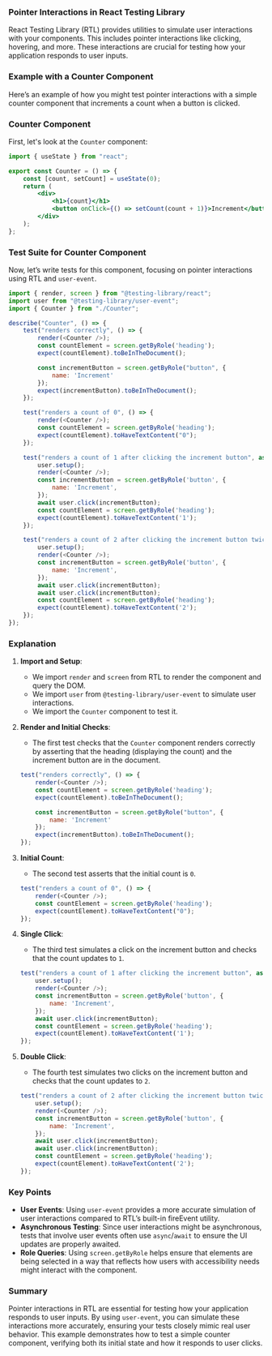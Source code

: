 ### Pointer Interactions in React Testing Library

React Testing Library (RTL) provides utilities to simulate user interactions with your components. This includes pointer interactions like clicking, hovering, and more. These interactions are crucial for testing how your application responds to user inputs.

### Example with a Counter Component

Here’s an example of how you might test pointer interactions with a simple counter component that increments a count when a button is clicked.

### Counter Component

First, let's look at the `Counter` component:

```jsx
import { useState } from "react";

export const Counter = () => {
    const [count, setCount] = useState(0);
    return (
        <div>
            <h1>{count}</h1>
            <button onClick={() => setCount(count + 1)}>Increment</button>
        </div>
    );
};
```

### Test Suite for Counter Component

Now, let’s write tests for this component, focusing on pointer interactions using RTL and `user-event`.

```javascript
import { render, screen } from "@testing-library/react";
import user from "@testing-library/user-event";
import { Counter } from "./Counter";

describe("Counter", () => {
    test("renders correctly", () => {
        render(<Counter />);
        const countElement = screen.getByRole('heading');
        expect(countElement).toBeInTheDocument();

        const incrementButton = screen.getByRole("button", {
            name: 'Increment'
        });
        expect(incrementButton).toBeInTheDocument();
    });

    test("renders a count of 0", () => {
        render(<Counter />);
        const countElement = screen.getByRole('heading');
        expect(countElement).toHaveTextContent("0");
    });

    test("renders a count of 1 after clicking the increment button", async () => {
        user.setup();
        render(<Counter />);
        const incrementButton = screen.getByRole('button', {
            name: 'Increment',
        });
        await user.click(incrementButton);
        const countElement = screen.getByRole('heading');
        expect(countElement).toHaveTextContent('1');
    });

    test("renders a count of 2 after clicking the increment button twice", async () => {
        user.setup();
        render(<Counter />);
        const incrementButton = screen.getByRole('button', {
            name: 'Increment',
        });
        await user.click(incrementButton);
        await user.click(incrementButton);
        const countElement = screen.getByRole('heading');
        expect(countElement).toHaveTextContent('2');
    });
});
```

### Explanation

1. **Import and Setup**: 
   - We import `render` and `screen` from RTL to render the component and query the DOM.
   - We import `user` from `@testing-library/user-event` to simulate user interactions.
   - We import the `Counter` component to test it.

2. **Render and Initial Checks**:
   - The first test checks that the `Counter` component renders correctly by asserting that the heading (displaying the count) and the increment button are in the document.

   ```javascript
   test("renders correctly", () => {
       render(<Counter />);
       const countElement = screen.getByRole('heading');
       expect(countElement).toBeInTheDocument();

       const incrementButton = screen.getByRole("button", {
           name: 'Increment'
       });
       expect(incrementButton).toBeInTheDocument();
   });
   ```

3. **Initial Count**:
   - The second test asserts that the initial count is `0`.

   ```javascript
   test("renders a count of 0", () => {
       render(<Counter />);
       const countElement = screen.getByRole('heading');
       expect(countElement).toHaveTextContent("0");
   });
   ```

4. **Single Click**:
   - The third test simulates a click on the increment button and checks that the count updates to `1`.

   ```javascript
   test("renders a count of 1 after clicking the increment button", async () => {
       user.setup();
       render(<Counter />);
       const incrementButton = screen.getByRole('button', {
           name: 'Increment',
       });
       await user.click(incrementButton);
       const countElement = screen.getByRole('heading');
       expect(countElement).toHaveTextContent('1');
   });
   ```

5. **Double Click**:
   - The fourth test simulates two clicks on the increment button and checks that the count updates to `2`.

   ```javascript
   test("renders a count of 2 after clicking the increment button twice", async () => {
       user.setup();
       render(<Counter />);
       const incrementButton = screen.getByRole('button', {
           name: 'Increment',
       });
       await user.click(incrementButton);
       await user.click(incrementButton);
       const countElement = screen.getByRole('heading');
       expect(countElement).toHaveTextContent('2');
   });
   ```

### Key Points

- **User Events**: Using `user-event` provides a more accurate simulation of user interactions compared to RTL’s built-in fireEvent utility.
- **Asynchronous Testing**: Since user interactions might be asynchronous, tests that involve user events often use `async`/`await` to ensure the UI updates are properly awaited.
- **Role Queries**: Using `screen.getByRole` helps ensure that elements are being selected in a way that reflects how users with accessibility needs might interact with the component.

### Summary

Pointer interactions in RTL are essential for testing how your application responds to user inputs. By using `user-event`, you can simulate these interactions more accurately, ensuring your tests closely mimic real user behavior. This example demonstrates how to test a simple counter component, verifying both its initial state and how it responds to user clicks.